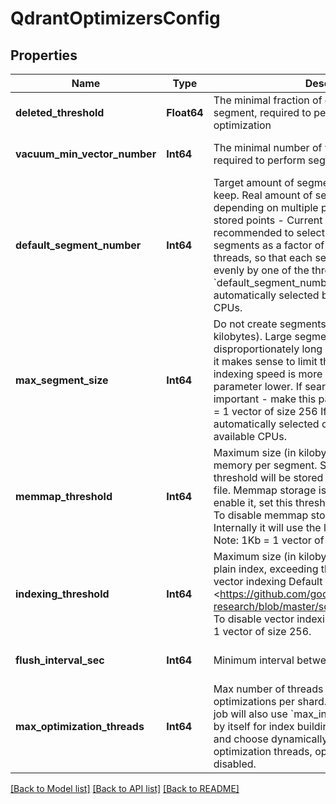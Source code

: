 # QdrantOptimizersConfig


## Properties
Name | Type | Description | Notes
------------ | ------------- | ------------- | -------------
**deleted_threshold** | **Float64** | The minimal fraction of deleted vectors in a segment, required to perform segment optimization | [default to nothing]
**vacuum_min_vector_number** | **Int64** | The minimal number of vectors in a segment, required to perform segment optimization | [default to nothing]
**default_segment_number** | **Int64** | Target amount of segments optimizer will try to keep. Real amount of segments may vary depending on multiple parameters: - Amount of stored points - Current write RPS  It is recommended to select default number of segments as a factor of the number of search threads, so that each segment would be handled evenly by one of the threads. If &#x60;default_segment_number &#x3D; 0&#x60;, will be automatically selected by the number of available CPUs. | [default to nothing]
**max_segment_size** | **Int64** | Do not create segments larger this size (in kilobytes). Large segments might require disproportionately long indexation times, therefore it makes sense to limit the size of segments.  If indexing speed is more important - make this parameter lower. If search speed is more important - make this parameter higher. Note: 1Kb &#x3D; 1 vector of size 256 If not set, will be automatically selected considering the number of available CPUs. | [optional] [default to nothing]
**memmap_threshold** | **Int64** | Maximum size (in kilobytes) of vectors to store in-memory per segment. Segments larger than this threshold will be stored as read-only memmaped file.  Memmap storage is disabled by default, to enable it, set this threshold to a reasonable value.  To disable memmap storage, set this to &#x60;0&#x60;. Internally it will use the largest threshold possible.  Note: 1Kb &#x3D; 1 vector of size 256 | [optional] [default to nothing]
**indexing_threshold** | **Int64** | Maximum size (in kilobytes) of vectors allowed for plain index, exceeding this threshold will enable vector indexing  Default value is 20,000, based on &lt;https://github.com/google-research/google-research/blob/master/scann/docs/algorithms.md&gt;.  To disable vector indexing, set to &#x60;0&#x60;.  Note: 1kB &#x3D; 1 vector of size 256. | [optional] [default to nothing]
**flush_interval_sec** | **Int64** | Minimum interval between forced flushes. | [default to nothing]
**max_optimization_threads** | **Int64** | Max number of threads (jobs) for running optimizations per shard. Note: each optimization job will also use &#x60;max_indexing_threads&#x60; threads by itself for index building. If null - have no limit and choose dynamically to saturate CPU. If 0 - no optimization threads, optimizations will be disabled. | [optional] [default to nothing]


[[Back to Model list]](../README.md#models) [[Back to API list]](../README.md#api-endpoints) [[Back to README]](../README.md)


